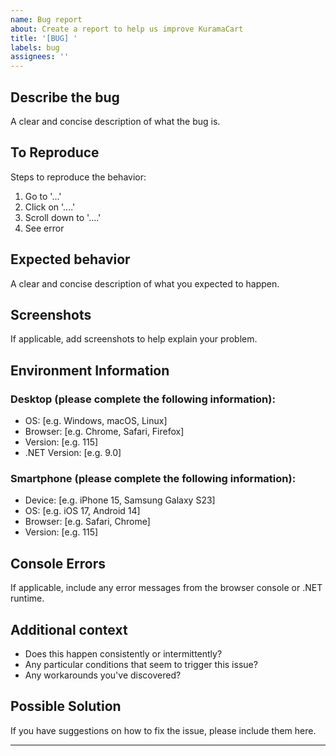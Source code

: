 ```yaml
---
name: Bug report
about: Create a report to help us improve KuramaCart
title: '[BUG] '
labels: bug
assignees: ''
---
```


## Describe the bug
A clear and concise description of what the bug is.

## To Reproduce
Steps to reproduce the behavior:
1. Go to '...'
2. Click on '....'
3. Scroll down to '....'
4. See error

## Expected behavior
A clear and concise description of what you expected to happen.

## Screenshots
If applicable, add screenshots to help explain your problem.

## Environment Information

### Desktop (please complete the following information):
 - OS: [e.g. Windows, macOS, Linux]
 - Browser: [e.g. Chrome, Safari, Firefox]
 - Version: [e.g. 115]
 - .NET Version: [e.g. 9.0]

### Smartphone (please complete the following information):
 - Device: [e.g. iPhone 15, Samsung Galaxy S23]
 - OS: [e.g. iOS 17, Android 14]
 - Browser: [e.g. Safari, Chrome]
 - Version: [e.g. 115]

## Console Errors
If applicable, include any error messages from the browser console or .NET runtime.

## Additional context
- Does this happen consistently or intermittently?
- Any particular conditions that seem to trigger this issue?
- Any workarounds you've discovered?

## Possible Solution
If you have suggestions on how to fix the issue, please include them here.

---

<!-- Thank you for contributing to improve KuramaCart! -->
